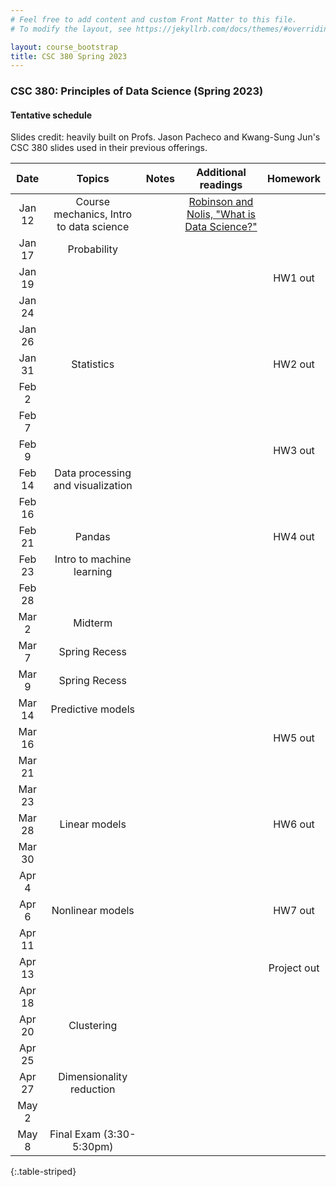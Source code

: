 ```yaml
---
# Feel free to add content and custom Front Matter to this file.
# To modify the layout, see https://jekyllrb.com/docs/themes/#overriding-theme-defaults

layout: course_bootstrap
title: CSC 380 Spring 2023
---
```


### CSC 380: Principles of Data Science (Spring 2023)

#### Tentative schedule

Slides credit: heavily built on Profs. Jason Pacheco and Kwang-Sung Jun's CSC 380 slides used in their previous offerings. 

|  Date  |          Topics          | Notes | Additional readings  | Homework |
|:------:|:------------------------:|:---:|:---:|:---:|
| Jan 12 |       Course mechanics, Intro to data science                   |  | [Robinson and Nolis, "What is Data Science?"](http://www.pachecoj.com/courses/csc380_fall21/doc/what_is_data_science.pdf)  |  | 
| Jan 17 |        Probability                  |  |  |  | 
| Jan 19 |                          | |  |  HW1 out | 
| Jan 24 |                          | |  |  |  | 
| Jan 26 |                          | |  |  |  | 
| Jan 31 |        Statistics                  | |  |  HW2 out | 
| Feb 2  |                          | |  |  |  | 
| Feb 7  |                          | |  |  |  | 
| Feb 9  |                          |  |  | HW3 out | 
| Feb 14 |       Data processing and visualization                  |  |  |  | 
| Feb 16 |                          |  |  |  | 
| Feb 21 |       Pandas                   |  |  | HW4 out | 
| Feb 23 |       Intro to machine learning                   |  |  |  | 
| Feb 28 |                          |  |  |  | 
| Mar 2  |       Midterm            |  |  |  | 
| Mar 7  |      Spring Recess       |  |  |  | 
| Mar 9  |      Spring Recess       |  |  |  | 
| Mar 14 |       Predictive models                  |  |  |  | 
| Mar 16 |                          |  |  | HW5 out | 
| Mar 21 |                          |  |  |  | 
| Mar 23 |                          |  |  |  | 
| Mar 28 |       Linear models                   |  |  | HW6 out | 
| Mar 30 |                          |  |  |  | 
| Apr 4  |                          |  |  |  | 
| Apr 6  |       Nonlinear models                  |  |  | HW7 out | 
| Apr 11 |                          |  |  |  | 
| Apr 13 |                          |  |  | Project out | 
| Apr 18 |                          |  |  |  | 
| Apr 20 |       Clustering                   |  |  |  | 
| Apr 25 |                          |  |  |  | 
| Apr 27 |       Dimensionality reduction                   |  |  |  | 
| May 2  |                          |  |  |  | 
| May 8  | Final Exam (3:30-5:30pm) |  |  |  | 
{:.table-striped}
